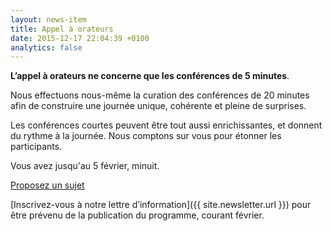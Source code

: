 ```yaml
---
layout: news-item
title: Appel à orateurs
date: 2015-12-17 22:04:39 +0100
analytics: false
---
```


**L’appel à orateurs ne concerne que les conférences de 5 minutes**.

Nous effectuons nous-même la curation des conférences de 20 minutes afin de construire une journée unique, cohérente et pleine de surprises.

Les conférences courtes peuvent être tout aussi enrichissantes, et donnent du rythme à la journée.
Nous comptons sur vous pour étonner les participants.

Vous avez jusqu'au 5 février, minuit.

<a href="https://docs.google.com/forms/d/1ciKJyvHSYDA_qK3nGBuJLMoP5UeqOpMQk5NJ631Uvko/viewform" class="button-large" type="button">Proposez un sujet</a>

[Inscrivez-vous à notre lettre d’information]({{ site.newsletter.url }}) pour être prévenu de la publication du programme, courant février.
